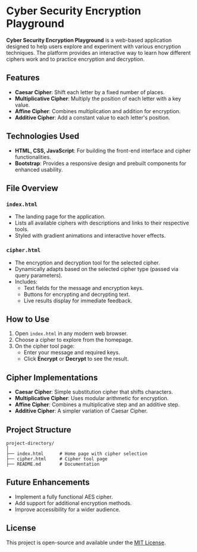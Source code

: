 
# Cyber Security Encryption Playground

**Cyber Security Encryption Playground** is a web-based application designed to help users explore and experiment with various encryption techniques. The platform provides an interactive way to learn how different ciphers work and to practice encryption and decryption.

## Features

- **Caesar Cipher**: Shift each letter by a fixed number of places.
- **Multiplicative Cipher**: Multiply the position of each letter with a key value.
- **Affine Cipher**: Combines multiplication and addition for encryption.
- **Additive Cipher**: Add a constant value to each letter's position.

## Technologies Used

- **HTML, CSS, JavaScript**: For building the front-end interface and cipher functionalities.
- **Bootstrap**: Provides a responsive design and prebuilt components for enhanced usability.

## File Overview

### `index.html`
- The landing page for the application.
- Lists all available ciphers with descriptions and links to their respective tools.
- Styled with gradient animations and interactive hover effects.

### `cipher.html`
- The encryption and decryption tool for the selected cipher.
- Dynamically adapts based on the selected cipher type (passed via query parameters).
- Includes:
  - Text fields for the message and encryption keys.
  - Buttons for encrypting and decrypting text.
  - Live results display for immediate feedback.

## How to Use

1. Open `index.html` in any modern web browser.
2. Choose a cipher to explore from the homepage.
3. On the cipher tool page:
   - Enter your message and required keys.
   - Click **Encrypt** or **Decrypt** to see the result.

## Cipher Implementations

- **Caesar Cipher**: Simple substitution cipher that shifts characters.
- **Multiplicative Cipher**: Uses modular arithmetic for encryption.
- **Affine Cipher**: Combines a multiplicative step and an additive step.
- **Additive Cipher**: A simpler variation of Caesar Cipher.

## Project Structure

```plaintext
project-directory/
│
├── index.html      # Home page with cipher selection
├── cipher.html     # Cipher tool page
├── README.md       # Documentation
```

## Future Enhancements

- Implement a fully functional AES cipher.
- Add support for additional encryption methods.
- Improve accessibility for a wider audience.

## License

This project is open-source and available under the [MIT License](LICENSE).
